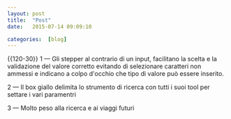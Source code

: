 ```yaml
---
layout: post
title:  "Post"
date:   2015-07-14 09:09:10

categories:  [blog]
---
```


{{120-30}} 1 — Gli stepper al contrario di un input, facilitano la scelta e la validazione del valore corretto evitando di selezionare caratteri non ammessi e indicano a colpo d'occhio che tipo di valore può essere inserito. 

2 — Il box giallo delimita lo strumento di ricerca con tutti i suoi tool per settare i vari paramentri

3 — Molto peso alla ricerca e ai viaggi futuri






